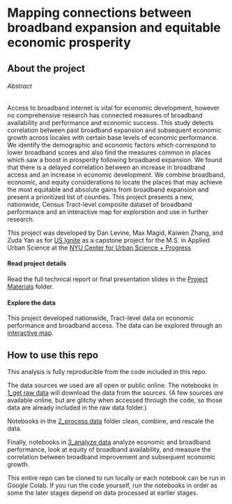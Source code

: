 # Mapping connections between broadband expansion and equitable economic prosperity
## About the project
###### Abstract 

Access to broadband internet is vital for economic development, however no comprehensive research has connected measures of broadband availability and performance and economic success. This study detects correlation between past broadband expansion and subsequent economic growth across locales with certain base levels of economic performance. We identify the demographic and economic factors which correspond to lower broadband scores and also find the measures common in places which saw a boost in prosperity following broadband expansion. We found that there is a delayed correlation between an increase in broadband access and an increase in economic development. We combine broadband, economic, and equity considerations to locate the places that may achieve the most equitable and absolute gains from broadband expansion and present a prioritized list of counties. This project presents a new, nationwide, Census Tract-level composite dataset of broadband performance and an interactive map for exploration and use in further research.

This project was developed by Dan Levine, Max Magid, Kaiwen Zhang, and Zuda Yan as for [US Ignite](https://www.us-ignite.org) as a capstone project for the M.S. in Applied Urban Science at the [NYU Center for Urban Science + Progress](https://cusp.nyu.edu)

#### Read project details
Read the full technical report or final presentation slides in the [Project Materials](/Project%20Materials) folder.

#### Explore the data
This project developed nationwide, Tract-level data on economic performance and broadband access. The data can be explored through an [interactive map](https://usignite.carto.com/u/usignite-intern/builder/a7627f0d-a64d-44a3-892a-820b14c0dfab/embed).

## How to use this repo

This analysis is fully reproducible from the code included in this repo. 

The data sources we used are all open or public online. The notebooks in [1_get raw data](/1_get%20raw%20data) will download the data from the sources. (A few sources _are_ available online, but are glitchy when accessed through the code, so those data are already included in the raw data folder.)

Notebooks in the [2_process data](2_process%20data) folder clean, combine, and rescale the data.

Finally, notebooks in [3_analyze data](3_analyze%20data) analyze economic and broadband performance, look at equity of broadband availability, and measure the correlation between broadband improvement and subsequent economic growth.

This entire repo can be cloned to run locally or each notebook can be run in Google Colab. If you run the code yourself, run the notebooks in order as some the later stages depend on data processed at earlier stages. 

